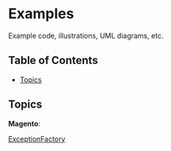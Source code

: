 # Examples

Example code, illustrations, UML diagrams, etc.

## Table of Contents

- [Topics](#topics)

## Topics

__Magento__:

[ExceptionFactory](docs/ExceptionFactory.md)
